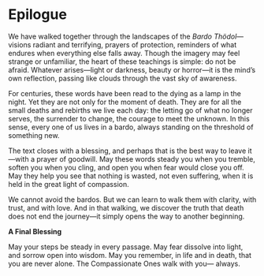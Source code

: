 # Epilogue

We have walked together through the landscapes of the *Bardo Thödol*—visions radiant and terrifying, prayers of protection, reminders of what endures when everything else falls away. Though the imagery may feel strange or unfamiliar, the heart of these teachings is simple: do not be afraid. Whatever arises—light or darkness, beauty or horror—it is the mind’s own reflection, passing like clouds through the vast sky of awareness.

For centuries, these words have been read to the dying as a lamp in the night. Yet they are not only for the moment of death. They are for all the small deaths and rebirths we live each day: the letting go of what no longer serves, the surrender to change, the courage to meet the unknown. In this sense, every one of us lives in a bardo, always standing on the threshold of something new.

The text closes with a blessing, and perhaps that is the best way to leave it—with a prayer of goodwill. May these words steady you when you tremble, soften you when you cling, and open you when fear would close you off. May they help you see that nothing is wasted, not even suffering, when it is held in the great light of compassion.

We cannot avoid the bardos. But we can learn to walk them with clarity, with trust, and with love. And in that walking, we discover the truth that death does not end the journey—it simply opens the way to another beginning.

**A Final Blessing**

May your steps be steady in every passage.
May fear dissolve into light,
and sorrow open into wisdom.
May you remember, in life and in death,
that you are never alone.
The Compassionate Ones walk with you—
always.

